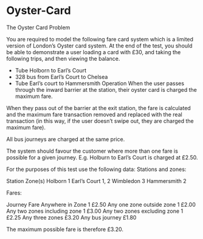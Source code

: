 # Oyster-Card

The Oyster Card Problem

You are required to model the following fare card system which is a limited version of London’s Oyster card system.  At the end of the test, you should be able to demonstrate a user loading a card with £30, and taking the following trips, and then viewing the balance.

-	Tube Holborn to Earl’s Court
-	328 bus from Earl’s Court to Chelsea 
-	Tube Earl’s court to Hammersmith
Operation
When the user passes through the inward barrier at the station, their oyster card is charged the maximum fare.

When they pass out of the barrier at the exit station, the fare is calculated and the maximum fare transaction removed and replaced with the real transaction (in this way, if the user doesn’t swipe out, they are charged the maximum fare).

All bus journeys are charged at the same price.

The system should favour the customer where more than one fare is possible for a given journey. E.g. Holburn to Earl’s Court is charged at £2.50.

For the purposes of this test use the following data:
Stations and zones:

Station	Zone(s)
Holborn	1
Earl’s Court	1, 2
Wimbledon	3
Hammersmith	2



Fares:

Journey	Fare
Anywhere in Zone 1	£2.50
Any one zone outside zone 1	£2.00
Any two zones including zone 1	£3.00
Any two zones excluding zone 1	£2.25
Any three zones	£3.20
Any bus journey	£1.80


The maximum possible fare is therefore £3.20.
